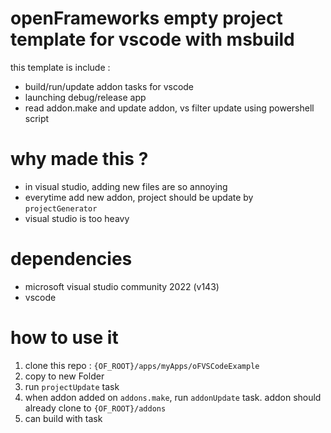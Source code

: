# openFrameworks empty project template for vscode with msbuild

this template is include :
- build/run/update addon tasks for vscode 
- launching debug/release app
- read addon.make and update addon, vs filter update using powershell script

# why made this ?
- in visual studio, adding new files are so annoying
- everytime add new addon, project should be update by `projectGenerator`
- visual studio is too heavy

# dependencies
- microsoft visual studio community 2022 (v143)
- vscode

# how to use it
1. clone this repo : `{OF_ROOT}/apps/myApps/oFVSCodeExample`
2. copy to new Folder
3. run `projectUpdate` task
4. when addon added on `addons.make`, run `addonUpdate` task. addon should already clone to `{OF_ROOT}/addons`
5. can build with task